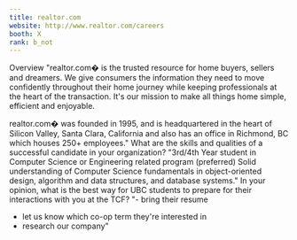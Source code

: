 ```yaml
---
title: realtor.com
website: http://www.realtor.com/careers
booth: X
rank: b_not
---
```

Overview
"realtor.com� is the trusted resource for home buyers, sellers and dreamers. We give consumers the information they need to move confidently throughout their home journey while keeping professionals at the heart of the transaction. It's our mission to make all things home simple, efficient and enjoyable.

realtor.com� was founded in 1995, and is headquartered in the heart of Silicon Valley, Santa Clara, California and also has an office in Richmond, BC which houses 250+ employees."
What are the skills and qualities of a successful candidate in your organization?
"3rd/4th Year student in Computer Science or Engineering related program (preferred)
Solid understanding of Computer Science fundamentals in object-oriented design, algorithm and data structures, and database systems."
In your opinion, what is the best way for UBC students to prepare for their interactions with you at the TCF?
"- bring their resume
- let us know which co-op term they're interested in
- research our company"

